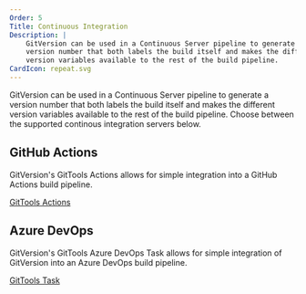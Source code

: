 ```yaml
---
Order: 5
Title: Continuous Integration
Description: |
    GitVersion can be used in a Continuous Server pipeline to generate a
    version number that both labels the build itself and makes the different
    version variables available to the rest of the build pipeline.
CardIcon: repeat.svg
---
```


GitVersion can be used in a Continuous Server pipeline to generate a version
number that both labels the build itself and makes the different version
variables available to the rest of the build pipeline. Choose between the
supported continous integration servers below.

## GitHub Actions

GitVersion's GitTools Actions allows for simple integration into a GitHub
Actions build pipeline.

<a href="https://github.com/marketplace/actions/gittools"
   class="btn btn-primary">GitTools Actions</a>

## Azure DevOps

GitVersion's GitTools Azure DevOps Task allows for simple integration of
GitVersion into an Azure DevOps build pipeline.

<a href="https://marketplace.visualstudio.com/items?itemName=gittools.gittools"
   class="btn btn-primary">GitTools Task</a>
